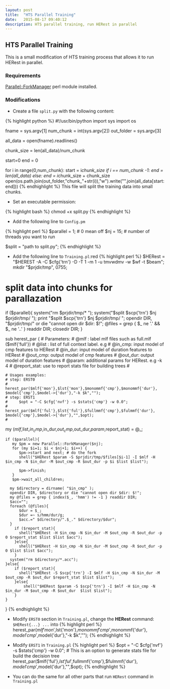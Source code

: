 ```yaml
---
layout: post
title:  "HTS Parallel Training"
date:   2015-08-17 09:40:12
description: HTS parallel training, run HERest in parallel
---
```

## HTS Parallel Training

This is a small modification of HTS training process that allows it to run HERest in parallel.

### Requirements
[Parallel::ForkManager](http://search.cpan.org/~yanick/Parallel-ForkManager-1.09/lib/Parallel/ForkManager.pm) perl module installed.

### Modifications
- Create a file `split.py` with the following content:

{% highlight python %}
#!/usr/bin/python
import sys
import os

fname = sys.argv[1]
num_chunk = int(sys.argv[2])
out_folder = sys.argv[3]

all_data = open(fname).readlines()

chunk_size = len(all_data)/num_chunk

start=0
end = 0

for i in range(0,num_chunk):
    start = i*chunk_size
    if i == num_chunk -1:
        end = len(all_data)
    else:
        end = i*chunk_size + chunk_size
    open(os.path.join(out_folder,"chunk_"+str(i)),"w").write("".join(all_data[start:end]))
{% endhighlight %}
This file will split the training data into small chunks.

- Set an executable permission:

{% highlight bash %}
chmod +x split.py
{% endhighlight %}

- Add the following line to `Config.pm`

{% highlight perl %}
$parallel = 1; # 0 mean off
$nj = 15;      # number of threads you want to run

$split = "path to split.py";
{% endhighlight %}

- Add the following line to ``Training.pl``:red
{% highlight perl %}
$HERest = "$HEREST    -A    -C $cfg{'trn'} -D -T 1 -m 1 -u tmvwdmv -w $wf -t $beam";
mkdir "$prjdir/tmp", 0755;

# split data into chunks for parallazation
if ($parallel){
    system("rm $prjdir/tmp/* ");
    system("$split  $scp{'trn'} $nj $prjdir/tmp/ ");
    print "$split  $scp{'trn'} $nj $prjdir/tmp/ ";
    opendir DIR, "$prjdir/tmp/" or die "cannot open dir $dir: $!";
    @files = grep { $_ ne '.' && $_ ne '..' } readdir DIR;
    closedir DIR;
}

sub herest_par {
    # Parameters:
    # @mlf  :   label mlf files such as full.mlf ($mlf{'full'})
    # @list :   list of full context label. e.g
    # @in_cmp:  input model of cmp features to HERest
    # @in_dur:  input model of duration features to HERest
    # @out_cmp: output model of cmp features
    # @out_dur: output model of duration features
    # @param:   additional params for HERest. e.g -k 4
    # @report_stat: use to report stats file for building trees
    #

    # Usages examples:
    # step: ERST0
    #     herest_par($mlf{'mon'},$lst{'mon'},$monommf{'cmp'},$monommf{'dur'}, $model{'cmp'},$model->{'dur'},"-k $k","");
    # step: ERST1
    #     $opt = "-C $cfg{'nvf'} -s $stats{'cmp'} -w 0.0";
    #     herest_par($mlf{'ful'},$lst{'ful'},$fullmmf{'cmp'},$fulmmf{'dur'}, $model{'cmp'},$model->{'dur'},"",$opt);
    #


  my ($mlf,$list,$in_cmp,$in_dur,$out_cmp,$out_dur,$param,$report_stat) = @_;

    if ($parallel){
       my $pm = new Parallel::ForkManager($nj);
       for (my $i=1; $i < $nj+1; $i++) {
          $pm->start and next; # do the fork
          shell("$HERest $param -S $prjdir/tmp/$files[$i-1] -I $mlf -H $in_cmp -N $in_dur -M $out_cmp -R $out_dur -p $i $list $list");

          $pm->finish;
       }
       $pm->wait_all_children;

      my $directory = dirname( "$in_cmp" );
      opendir DIR, $directory or die "cannot open dir $dir: $!";
      my @files = grep { index($_, 'hmm') != -1 } readdir DIR;
      $acc="";
      foreach (@files){
          $dur = $_;
          $dur =~ s/hmm/dur/g;
          $acc.=" $directory/".$_." $directory/$dur";
      }
        if ($report_stat){
          shell("$HERest -H $in_cmp -N $in_dur -M $out_cmp -R $out_dur -p 0 $report_stat $list $list $acc");
        }else{
          shell("$HERest -H $in_cmp -N $in_dur -M $out_cmp -R $out_dur -p 0 $list $list $acc");
        }
      system("rm $directory/*.acc");
    }else{
        if ($report_stat){
          shell("$HERest -S $scp{'trn'} -I $mlf -H $in_cmp -N $in_dur -M $out_cmp -R $out_dur $report_stat $list $list");
        }else{
            shell("$HERest $param -S $scp{'trn'} -I $mlf -H $in_cmp -N $in_dur -M $out_cmp -R $out_dur  $list $list");
        }
    }
}
{% endhighlight %}

- Modify `ERST0` section in `Training.pl`, change the __HERest__ command: ``$HERest{...} ...`` into
{% highlight perl %}
herest_par($mlf{'mon'},$lst{'mon'},$monommf{'cmp'},$monommf{'dur'}, $model{'cmp'},$model{'dur'},"-k $k","");
{% endhighlight %}

- Modify `ERST1` in `Training.pl`
{% highlight perl %}
$opt = "-C $cfg{'nvf'} -s $stats{'cmp'} -w 0.0";  # This is an option to generate stats file for build the decision tree
herest_par($mlf{'ful'},$lst{'ful'},$fullmmf{'cmp'},$fulmmf{'dur'}, $model{'cmp'},$model{'dur'},"",$opt);
{% endhighlight %}

- You can do the same for all other parts that run `HERest` command in `Training.pl`
